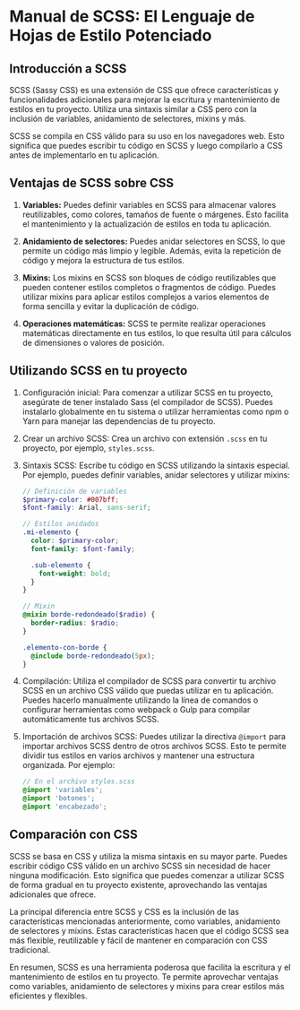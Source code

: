 # Manual de SCSS: El Lenguaje de Hojas de Estilo Potenciado

## Introducción a SCSS

SCSS (Sassy CSS) es una extensión de CSS que ofrece características y funcionalidades adicionales para mejorar la escritura y mantenimiento de estilos en tu proyecto. Utiliza una sintaxis similar a CSS pero con la inclusión de variables, anidamiento de selectores, mixins y más.

SCSS se compila en CSS válido para su uso en los navegadores web. Esto significa que puedes escribir tu código en SCSS y luego compilarlo a CSS antes de implementarlo en tu aplicación.

## Ventajas de SCSS sobre CSS

1. **Variables:** Puedes definir variables en SCSS para almacenar valores reutilizables, como colores, tamaños de fuente o márgenes. Esto facilita el mantenimiento y la actualización de estilos en toda tu aplicación.

2. **Anidamiento de selectores:** Puedes anidar selectores en SCSS, lo que permite un código más limpio y legible. Además, evita la repetición de código y mejora la estructura de tus estilos.

3. **Mixins:** Los mixins en SCSS son bloques de código reutilizables que pueden contener estilos completos o fragmentos de código. Puedes utilizar mixins para aplicar estilos complejos a varios elementos de forma sencilla y evitar la duplicación de código.

4. **Operaciones matemáticas:** SCSS te permite realizar operaciones matemáticas directamente en tus estilos, lo que resulta útil para cálculos de dimensiones o valores de posición.

## Utilizando SCSS en tu proyecto

1. Configuración inicial: Para comenzar a utilizar SCSS en tu proyecto, asegúrate de tener instalado Sass (el compilador de SCSS). Puedes instalarlo globalmente en tu sistema o utilizar herramientas como npm o Yarn para manejar las dependencias de tu proyecto.

2. Crear un archivo SCSS: Crea un archivo con extensión `.scss` en tu proyecto, por ejemplo, `styles.scss`.

3. Sintaxis SCSS: Escribe tu código en SCSS utilizando la sintaxis especial. Por ejemplo, puedes definir variables, anidar selectores y utilizar mixins:

   ```scss
   // Definición de variables
   $primary-color: #007bff;
   $font-family: Arial, sans-serif;

   // Estilos anidados
   .mi-elemento {
     color: $primary-color;
     font-family: $font-family;

     .sub-elemento {
       font-weight: bold;
     }
   }

   // Mixin
   @mixin borde-redondeado($radio) {
     border-radius: $radio;
   }

   .elemento-con-borde {
     @include borde-redondeado(5px);
   }
   ```

4. Compilación: Utiliza el compilador de SCSS para convertir tu archivo SCSS en un archivo CSS válido que puedas utilizar en tu aplicación. Puedes hacerlo manualmente utilizando la línea de comandos o configurar herramientas como webpack o Gulp para compilar automáticamente tus archivos SCSS.

5. Importación de archivos SCSS: Puedes utilizar la directiva `@import` para importar archivos SCSS dentro de otros archivos SCSS. Esto te permite dividir tus estilos en varios archivos y mantener una estructura organizada. Por ejemplo:

   ```scss
   // En el archivo styles.scss
   @import 'variables';
   @import 'botones';
   @import 'encabezado';
   ```

## Comparación con CSS

SCSS se basa en CSS y utiliza la misma sintaxis en su mayor parte. Puedes escribir código CSS válido en un archivo SCSS sin necesidad de hacer ninguna modificación. Esto significa que puedes comenzar a utilizar SCSS de forma gradual en tu proyecto existente, aprovechando las ventajas adicionales que ofrece.

La principal diferencia entre SCSS y CSS es la inclusión de las características mencionadas anteriormente, como variables, anidamiento de selectores y mixins. Estas características hacen que el código SCSS sea más flexible, reutilizable y fácil de mantener en comparación con CSS tradicional.

En resumen, SCSS es una herramienta poderosa que facilita la escritura y el mantenimiento de estilos en tu proyecto. Te permite aprovechar ventajas como variables, anidamiento de selectores y mixins para crear estilos más eficientes y flexibles.
